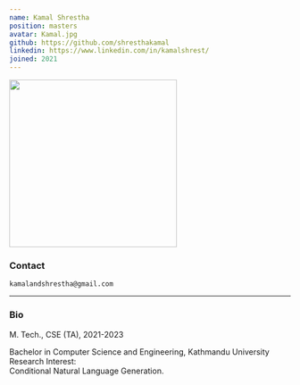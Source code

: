 ```yaml
---
name: Kamal Shrestha
position: masters
avatar: Kamal.jpg
github: https://github.com/shresthakamal
linkedin: https://www.linkedin.com/in/kamalshrest/
joined: 2021
---
```


<img width="300" src="{{site.baseurl}}/images/people/{{page.avatar}}" data-action="zoom">

### Contact

<i class="fa fa-envelope-o"></i>  `kamalandshrestha@gmail.com`<br>

<hr>

### Bio
M. Tech., CSE (TA), 2021-2023<br>

Bachelor in Computer Science and Engineering, Kathmandu University <br>
Research Interest:<br>
Conditional Natural Language Generation.
<!-- <hr>

### Research Interests

Felipe is a PhD candidate in Neuroscience under Konrad Kording and Michael Platt. He studies the neural basis of social primate grooming and spends his time building deep learning-based tools to analyze natural primate behavior and wirelessly recorded neural data. Felipe also studies how we can  use deep reinforcement learning approaches (imitation learning and inverse RL) to model animal strategies in social contexts.
-->
